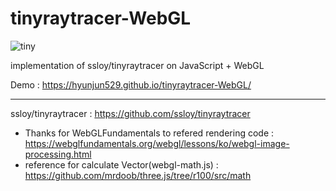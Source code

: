 # tinyraytracer-WebGL

![tiny](https://user-images.githubusercontent.com/7877313/52526706-eb735e80-2cff-11e9-9f02-dbecd83b3cde.gif)

implementation of ssloy/tinyraytracer on JavaScript + WebGL

Demo : https://hyunjun529.github.io/tinyraytracer-WebGL/

---

ssloy/tinyraytracer : https://github.com/ssloy/tinyraytracer
- Thanks for WebGLFundamentals to refered rendering code : https://webglfundamentals.org/webgl/lessons/ko/webgl-image-processing.html
- reference for calculate Vector(webgl-math.js) : https://github.com/mrdoob/three.js/tree/r100/src/math
